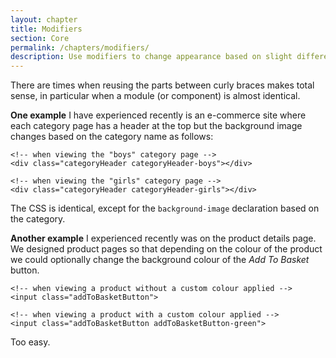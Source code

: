 ```yaml
---
layout: chapter
title: Modifiers
section: Core
permalink: /chapters/modifiers/
description: Use modifiers to change appearance based on slight differences.
---
```


There are times when reusing the parts between curly braces makes total sense, in particular when a module (or component) is almost identical. 

**One example** I have experienced recently is an e-commerce site where each category page has a header at the top but the background image changes based on the category name as follows:

	<!-- when viewing the "boys" category page -->
	<div class="categoryHeader categoryHeader-boys"></div>

	<!-- when viewing the "girls" category page -->
	<div class="categoryHeader categoryHeader-girls"></div>

The CSS is identical, except for the `background-image` declaration based on the category.

**Another example** I experienced recently was on the product details page. We designed product pages so that depending on the colour of the product we could optionally change the background colour of the *Add To Basket* button.

	<!-- when viewing a product without a custom colour applied -->
	<input class="addToBasketButton">

	<!-- when viewing a product with a custom colour applied -->
	<input class="addToBasketButton addToBasketButton-green">

Too easy.